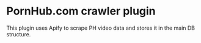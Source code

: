# PornHub.com crawler plugin

This plugin uses Apify to scrape PH video data and stores it in the main 
DB structure.
